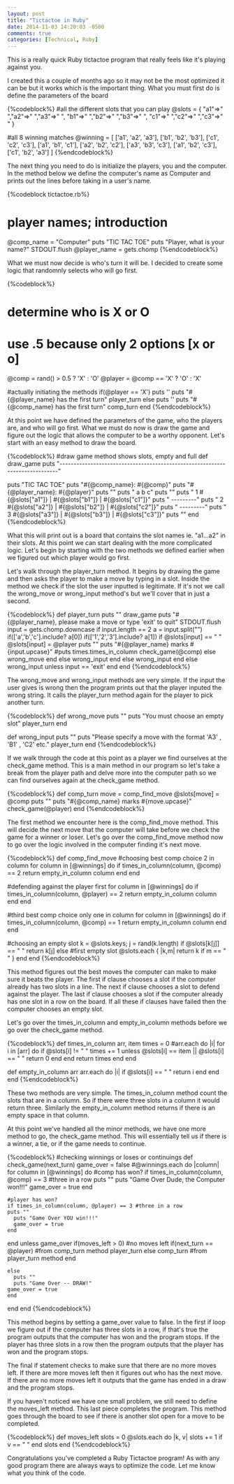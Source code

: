 ```yaml
---
layout: post
title: "Tictactoe in Ruby"
date: 2014-11-03 14:20:03 -0500
comments: true
categories: [Technical, Ruby]
---
```

This is a really quick Ruby tictactoe program that really feels like it's playing against you. 

<!--more-->

I created this a couple of months ago so it may not be the most optimized it can be but it works which is the important thing. What you must first do is define the parameters of the board

{%codeblock%}
#all the different slots that you can play
@slots = { 
  "a1"=>" ","a2"=>" ","a3"=>" ",
  "b1"=>" ","b2"=>" ","b3"=>" ",
  "c1"=>" ","c2"=>" ","c3"=>" "
}

#all 8 winning matches
@winning = [ 
  ['a1', 'a2', 'a3'],
  ['b1', 'b2', 'b3'],
  ['c1', 'c2', 'c3'],
  ['a1', 'b1', 'c1'],
  ['a2', 'b2', 'c2'],
  ['a3', 'b3', 'c3'],
  ['a1', 'b2', 'c3'],
  ['c1', 'b2', 'a3']
]
{%endcodeblock%}

The next thing you need to do is initialize the players, you and the computer. In the method below we define the computer's name as Computer and prints out the lines before taking in a user's name.

{%codeblock tictactoe.rb%}
# player names; introduction
@comp_name = "Computer"
puts "TIC TAC TOE"
puts "Player, what is your name?"
STDOUT.flush
@player_name = gets.chomp
{%endcodeblock%}

What we must now decide is who's turn it will be. I decided to create some logic that randomnly selects who will go first.

{%codeblock%}
# determine who is X or O
# use .5 because only 2 options [x or o]
@comp = rand() > 0.5 ? 'X' : 'O'
@player = @comp == 'X' ? 'O' : 'X'

#actually initiating the methods
 if(@player == 'X')
  puts ''
  puts "#{@player_name} has the first turn"
  player_turn
else
  puts ''
  puts "#{@comp_name} has the first turn"
  comp_turn
end
{%endcodeblock%}

At this point we have defined the parameters of the game, who the players are, and who will go first. What we must do now is draw the game and figure out the logic that allows the computer to be a worthy opponent. Let's start with an easy method to draw the board.

{%codeblock%}
#draw game method shows slots, empty and full
def draw_game
  puts "-----------------------------------------------------------------------------"

  puts "TIC TAC TOE"
  puts "#{@comp_name}: #{@comp}"
  puts "#{@player_name}: #{@player}"
  puts ""
  puts "   a   b   c"
  puts ""
  puts " 1 #{@slots["a1"]} | #{@slots["b1"]} | #{@slots["c1"]}"
  puts "   ---------"
  puts " 2 #{@slots["a2"]} | #{@slots["b2"]} | #{@slots["c2"]}"
  puts "   ---------"
  puts " 3 #{@slots["a3"]} | #{@slots["b3"]} | #{@slots["c3"]}"
  puts ""
end
{%endcodeblock%}

What this will print out is a board that contains the slot names ie. "a1...a2" in their slots. At this point we can start dealing with the more complicated logic. Let's begin by starting with the two methods we defined earlier when we figured out which player would go first.

Let's walk through the player_turn method. It begins by drawing the game and then asks the player to make a move by typing in a slot. Inside the method we check if the slot the user inputted is legitimate. If it's not we call the wrong_move or wrong_input method's but we'll cover that in just a second.

{%codeblock%}
def player_turn
  puts ""
  draw_game
  puts "#{@player_name}, please make a move or type 'exit' to quit"
  STDOUT.flush
  input = gets.chomp.downcase
  if input.length == 2
    a = input.split("")
    if(['a','b','c'].include? a[0])
      if(['1','2','3'].include? a[1])
        if @slots[input] == " "
          @slots[input] = @player
          puts ""
          puts "#{@player_name} marks #{input.upcase}"
      #puts times.times_in_column
          check_game(@comp)
        else
          wrong_move
        end
      else
        wrong_input
      end
    else
      wrong_input
    end
  else
    wrong_input unless input == 'exit'
  end
 end
{%endcodeblock%}

The wrong_move and wrong_input methods are very simple. If the input the user gives is wrong then the program prints out that the player inputed the wrong string. It calls the player_turn method again for the player to pick another turn.

{%codeblock%}
def wrong_move
  puts ""
  puts "You must choose an empty slot"
  player_turn
end

def wrong_input
  puts ""
  puts "Please specify a move with the format 'A3' , 'B1' , 'C2' etc."
  player_turn
end
{%endcodeblock%}

If we walk through the code at this point as a player we find ourselves at the check_game method. This is a main method in our program so let's take a break from the player path and delve more into the computer path so we can find ourselves again at the check_game method.

{%codeblock%}
def comp_turn
  move = comp_find_move
  @slots[move] = @comp
  puts ""
  puts "#{@comp_name} marks #{move.upcase}"
  check_game(@player)
end
{%endcodeblock%}

The first method we encounter here is the comp_find_move method. This will decide the next move that the computer will take before we check the game for a winner or loser. Let's go over the comp_find_move method now to go over the logic involved in the computer finding it's next move.

{%codeblock%}
def comp_find_move
  #choosing best comp choice 2 in column
  for column in [@winnings] do
    if times_in_column(column, @comp) == 2
      return empty_in_column column
    end
  end

  #defending against the player first
  for column in [@winnings] do
    if times_in_column(column, @player) == 2
      return empty_in_column column
    end
  end

  #third best comp choice only one in column
  for column in [@winnings] do
    if times_in_column(column, @comp) == 1
      return empty_in_column column
    end
  end

  #choosing an empty slot
  k = @slots.keys;
  j = rand(k.length)
  if @slots[k[j]] == " "
    return k[j]
  else
    #first empty slot
    @slots.each { |k,m| return k if m == " " }
  end
end
{%endcodeblock%}

This method figures out the best moves the computer can make to make sure it beats the player. The first if clause chooses a slot if the computer already has two slots in a line. The next if clause chooses a slot to defend against the player. The last if clause chooses a slot if the computer already has one slot in a row on the board. If all these if clauses have failed then the computer chooses an empty slot.

Let's go over the times_in_column and empty_in_column methods before we go over the check_game method.

{%codeblock%}
def times_in_column arr, item
  times = 0
 #arr.each do |i|
 for i in [arr] do
    if @slots[i] != " "
    times += 1
    unless @slots[i] == item || @slots[i] == " "
      return 0
    end
  end
  return times
  end
end

def empty_in_column arr
  arr.each do |i|
    if @slots[i] == " "
      return i
    end
  end
end
{%endcodeblock%}

These two methods are very simple. The times_in_column method count the slots that are in a column. So if there were three slots in a column it would return three. Similarly the empty_in_column method returns if there is an empty space in that column.

At this point we've handled all the minor methods, we have one more method to go, the check_game method. This will essentially tell us if there is a winner, a tie, or if the game needs to continue.

{%codeblock%}
#checking winnings or loses or continuings
def check_game(next_turn)
  game_over = false
  #@winnings.each do |column|
  for column in [@winnings] do
    #comp has won?
    if times_in_column(column, @comp) == 3 #three in a row
    puts ""
      puts "Game Over Dude, the Computer won!!!"
      game_over = true
    end
  
    #player has won?
    if times_in_column(column, @player) == 3 #three in a row
    puts ""
      puts "Game Over YOU win!!!"
      game_over = true
    end
  end
  unless game_over
    if(moves_left > 0) #no moves left
      if(next_turn == @player) #from comp_turn method
        player_turn
      else
        comp_turn #from player_turn method
    end
  
    else
      puts ""
      puts "Game Over -- DRAW!"
    game_over = true
    end
  end
end
{%endcodeblock%}

This method begins by setting a game_over value to false. In the first if loop we figure out if the computer has three slots in a row, if that's true the program outputs that the computer has won and the program stops. If the player has three slots in a row then the program outputs that the player has won and the program stops.

The final if statement checks to make sure that there are no more moves left. If there are more moves left then it figures out who has the next move. If there are no more moves left it outputs that the game has ended in a draw and the program stops.

If you haven't noticed we have one small problem, we still need to define the moves_left method. This last piece completes the program. This method goes through the board to see if there is another slot open for a move to be completed.

{%codeblock%}
def moves_left
  slots = 0
  @slots.each do |k, v|
    slots += 1 if v == " "
  end
  slots
end
{%endcodeblock%}

Congratulations you've completed a Ruby Tictactoe program! As with any good program there are always ways to optimize the code. Let me know what you think of the code.

